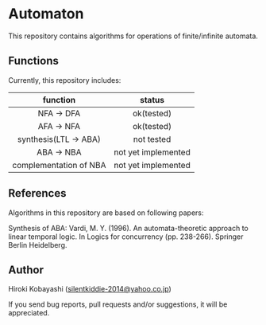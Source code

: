 # Automaton

This repository contains algorithms for operations of finite/infinite automata.

## Functions
Currently, this repository includes:

| function | status |
| :-: | :-: |
| NFA -> DFA | ok(tested) |
| AFA -> NFA | ok(tested) |
|synthesis(LTL -> ABA) | not tested |
|ABA -> NBA | not yet implemented |
|complementation of NBA | not yet implemented |


## References
Algorithms in this repository are based on following papers:

Synthesis of ABA: Vardi, M. Y. (1996). An automata-theoretic approach to linear temporal logic. In Logics for concurrency (pp. 238-266). Springer Berlin Heidelberg. 


## Author
Hiroki Kobayashi (silentkiddie-2014@yahoo.co.jp)

If you send bug reports, pull requests and/or suggestions, it will be appreciated.